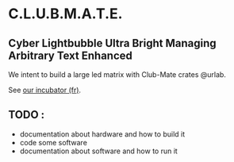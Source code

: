 C.L.U.B.M.A.T.E.
=======
## Cyber Lightbubble Ultra Bright Managing Arbitrary Text Enhanced

We intent to build a large led matrix with Club-Mate crates @urlab.

See [our incubator (fr)](https://urlab.be/projects/74).


TODO :
---------
* documentation about hardware and how to build it
* code some software
* documentation about software and how to run it
